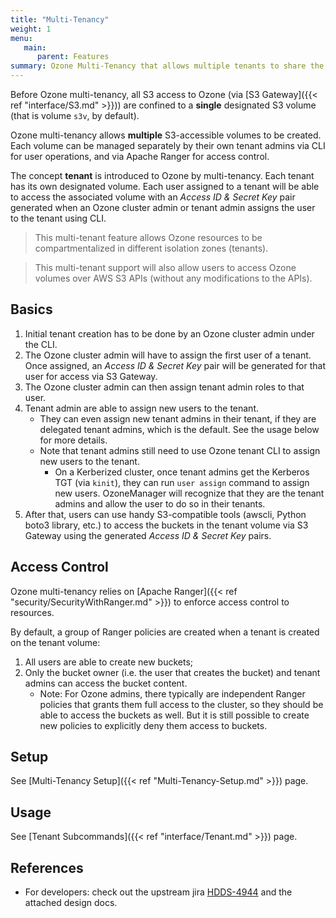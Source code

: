 ```yaml
---
title: "Multi-Tenancy"
weight: 1
menu:
   main:
      parent: Features
summary: Ozone Multi-Tenancy that allows multiple tenants to share the same Ozone cluster. Compatible with S3 API.
---
```

<!---
  Licensed to the Apache Software Foundation (ASF) under one or more
  contributor license agreements.  See the NOTICE file distributed with
  this work for additional information regarding copyright ownership.
  The ASF licenses this file to You under the Apache License, Version 2.0
  (the "License"); you may not use this file except in compliance with
  the License.  You may obtain a copy of the License at

      http://www.apache.org/licenses/LICENSE-2.0

  Unless required by applicable law or agreed to in writing, software
  distributed under the License is distributed on an "AS IS" BASIS,
  WITHOUT WARRANTIES OR CONDITIONS OF ANY KIND, either express or implied.
  See the License for the specific language governing permissions and
  limitations under the License.
-->

Before Ozone multi-tenancy, all S3 access to Ozone (via [S3 Gateway]({{< ref "interface/S3.md" >}})) are
confined to a **single** designated S3 volume (that is volume `s3v`, by default).

Ozone multi-tenancy allows **multiple** S3-accessible volumes to be created.
Each volume can be managed separately by their own tenant admins via CLI for user operations, and via Apache Ranger for access control.

The concept **tenant** is introduced to Ozone by multi-tenancy.
Each tenant has its own designated volume.
Each user assigned to a tenant will be able to access the associated volume with an _Access ID & Secret Key_ pair
generated when an Ozone cluster admin or tenant admin assigns the user to the tenant using CLI.

> This multi-tenant feature allows Ozone resources to be compartmentalized in different isolation zones (tenants).

> This multi-tenant support will also allow users to access Ozone volumes over AWS S3 APIs (without any modifications to the APIs).

## Basics

1. Initial tenant creation has to be done by an Ozone cluster admin under the CLI.
2. The Ozone cluster admin will have to assign the first user of a tenant. Once assigned, an _Access ID & Secret Key_ pair will be generated for that user for access via S3 Gateway. 
3. The Ozone cluster admin can then assign tenant admin roles to that user.
4. Tenant admin are able to assign new users to the tenant. 
   - They can even assign new tenant admins in their tenant, if they are delegated tenant admins, which is the default. See the usage below for more details.
   - Note that tenant admins still need to use Ozone tenant CLI to assign new users to the tenant.
     - On a Kerberized cluster, once tenant admins get the Kerberos TGT (via `kinit`), they can run `user assign` command to assign new users. OzoneManager will recognize that they are the tenant admins and allow the user to do so in their tenants.  
5. After that, users can use handy S3-compatible tools (awscli, Python boto3 library, etc.) to access the buckets in the tenant volume via S3 Gateway using the generated _Access ID & Secret Key_ pairs.


## Access Control

Ozone multi-tenancy relies on [Apache Ranger]({{< ref "security/SecurityWithRanger.md" >}}) to enforce access control to resources.

By default, a group of Ranger policies are created when a tenant is created on the tenant volume:

1. All users are able to create new buckets;
2. Only the bucket owner (i.e. the user that creates the bucket) and tenant admins can access the bucket content. 
   - Note: For Ozone admins, there typically are independent Ranger policies that grants them full access to the cluster, so they should be able to access the buckets as well. But it is still possible to create new policies to explicitly deny them access to buckets. 


## Setup

See [Multi-Tenancy Setup]({{< ref "Multi-Tenancy-Setup.md" >}}) page.

## Usage

See [Tenant Subcommands]({{< ref "interface/Tenant.md" >}}) page.

## References

 * For developers: check out the upstream jira [HDDS-4944](https://issues.apache.org/jira/browse/HDDS-4944) and the attached design docs.
